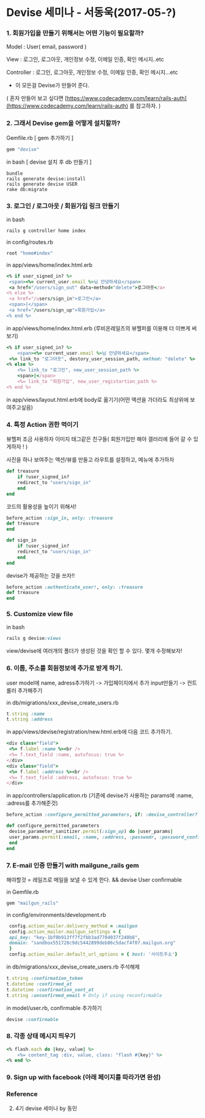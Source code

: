# Devise 세미나 - 서동욱(2017-05-?)

### 1. 회원가입을 만들기 위해서는 어떤 기능이 필요할까?

Model : User( email, password )

View : 로그인, 로그아웃, 개인정보 수정, 이메일 인증, 확인 메시지..etc

Controller : 로그인, 로그아웃, 개인정보 수정, 이메일 인증, 확인 메시지...etc

- 이 모든걸 Devise가 만들어 준다. 

( 혼자 만들어 보고 싶다면 [https://www.codecademy.com/learn/rails-auth](https://www.codecademy.com/learn/rails-auth) 를 참고하자. )

### 2. 그래서 Devise gem을 어떻게 설치할까?

[](https://github.com/plataformatec/devise)

Gemfile.rb [ gem 추가하기 ]

```ruby
gem "devise"
```

in bash [ devise 설치 후 db 만들기 ]

	bundle
	rails generate devise:install
	rails generate devise USER
	rake db:migrate 

### 3. 로그인 / 로그아웃 / 회원가입 링크 만들기

in bash

```con
rails g controller home index
```

in config/routes.rb

```ruby
root "home#index"
```

in app/views/home/index.html.erb 

```ruby
<% if user_signed_in? %>
 <span><%= current_user.email %>님 안녕하세요</span>
 <a href="/users/sign_out" data-method="delete">로그아웃</a>
<% else %>
 <a href="/users/sign_in">로그인</a>
 <span>|</span>
 <a href="/users/sign_up">회원가입</a>
<% end %>
```

in app/views/home/index.html.erb (루비온레일즈의 뷰헬퍼를 이용해 더 이쁘게 써보기)

```ruby
<% if user_signed_in? %>
	<span><%= current_user.email %>님 안녕하세요</span>
 <%= link_to "로그아웃", destory_user_session_path, method: "delete" %>
<% else %>
	<%= link_to "로그인", new_user_session_path %>
	<span>|</span>	
	<%= link_to "회원가입", new_user_registartion_path %> 
<% end %>
```

in app/views/layout.html.erb에 body로 옮기기(어떤 액션을 가더라도 최상위에 보여주고싶음)

### 4. 특정 Action 권한 먹이기

뷰헬퍼 조금 사용하자 이미지 태그같은 친구들( 회원가입만 해야 갤러리에 들어 갈 수 있게하자 ! )

사진을 하나 보여주는 액션/뷰를 만들고 라우트를 설정하고, 메뉴에 추가하자

```ruby
def treasure
	if !user_signed_in?
 	redirect_to "users/sign_in"
	end	
end
```

코드의 활용성을 높이기 위해서!


```ruby
before_action :sign_in, only: :treasure
def treasure	
end

def sign_in
	if !user_signed_in?
 	redirect_to "users/sign_in"
	end	
end
```

devise가 제공하는 것을 쓰자!!


```ruby
before_action :authenticate_user!, only: :treasure
def treasure	
end
```

### 5. Customize view file

in bash

```ruby
rails g devise:views
```

view/devise에 여러개의 폴더가 생성된 것을 확인 할 수 있다. 몇개 수정해보자!

### 6. 이름, 주소를 회원정보에 추가로 받게 하기.

user model에 name, adress추가하기 -> 가입페이지에서 추가 input만들기 -> 컨트롤러 추가해주기

in db/migrations/xxx_devise_create_users.rb 

```ruby
t.string :name
t.string :address
```

in app/views/devise/registration/new.html.erb에 다음 코드 추가하기. 

```ruby
<div class="field"> 
 <%= f.label :name %><br /> 
 <%= f.text_field :name, autofocus: true %> 
</div> 
<div class="field"> 
 <%= f.label :address %><br /> 
 <%= f.text_field :address, autofocus: true %> 
</div> 
```

in app/controllers/application.rb (기존에 devise가 사용하는 params에 :name, :adress를 추가해준것)

```ruby
before_action :configure_permitted_parameters, if: :devise_controller?
```

```ruby
def configure_permitted_parameters
 devise_parameter_sanitizer.permit(:sign_up) do |user_params|
 user_params.permit(:email, :name, :address, :passwodr, :password_confirmation)
 end
end
```

### 7. E-mail 인증 만들기 with mailgune_rails gem

해야할것 = 레일즈로 메일을 보낼 수 있게 한다. && devise User confirmable 

[](https://github.com/jorgemanrubia/mailgun_rails)

in Gemfile.rb

```ruby
gem "mailgun_rails"
```

in config/environments/development.rb

```ruby
 config.action_mailer.delivery_method = :mailgun
 config.action_mailer.mailgun_settings = {
 api_key: "key-1bf0b913ff7f2fbb3ad7704037f240b8",
 domain: "sandbox551728c9dc5442899deb86c5dacf4f07.mailgun.org"
 }
 config.action_mailer.default_url_options = { host: '사이트주소'}
```


in db/migrations/xxx_devise_create_users.rb 주석해제

```ruby
t.string :confirmation_token
t.datetime :confirmed_at
t.datetime :confirmation_sent_at
t.string :unconfirmed_email # Only if using reconfirmable
```

in model/user.rb, confirmable 추가하기

```ruby
devise :confirmable
```
### 8. 각종 상태 메시지 띄우기

```ruby
<% flash.each do |key, value| %>
	<%= content_tag :div, value, class: "flash #{key}" %>
<% end %>
```

### 9. Sign up with facebook (아래 페이지를 따라가면 완성)

[](https://github.com/plataformatec/devise/wiki/OmniAuth:-Overview)

### Reference

2. 4기 devise 세미나 by 동민
